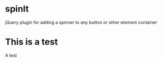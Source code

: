# spinIt
jQuery plugin for adding a spinner to any button or other element container

# This is a test
A test